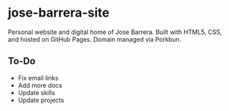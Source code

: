 # jose-barrera-site

Personal website and digital home of Jose Barrera.
Built with HTML5, CSS, and hosted on GitHub Pages.
Domain managed via Porkbun.

## To-Do
- Fix email links
- Add more docs
- Update skills
- Update projects